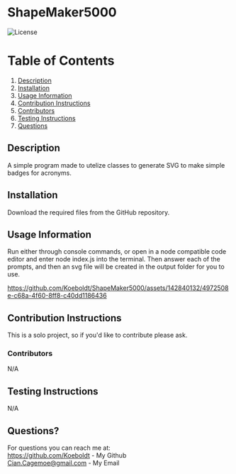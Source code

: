 # ShapeMaker5000

  ![License](https://img.shields.io/badge/license-MIT-blue.svg)
  
# Table of Contents
1. [Description](#Description)
2. [Installation](#Installation)
2. [Usage Information](#Usage)    
3. [Contribution Instructions](#Contribution)
4. [Contributors](#contributors)
5. [Testing Instructions](#Testing)
6. [Questions](#Questions?????!)

## Description <a name="Description"></a>
A simple program made to utelize classes to generate SVG to make simple badges for acronyms.

## Installation <a name="Installation"></a>
Download the required files from the GitHub repository.

## Usage Information <a name="Usage"></a>
Run either through console commands, or open in a node compatible code editor and enter node index.js into the terminal. Then answer each of the prompts, and then an svg file will be created in the output folder for you to use.


https://github.com/Koeboldt/ShapeMaker5000/assets/142840132/4972508e-c68a-4f60-8ff8-c40dd1186436


## Contribution Instructions <a name="Contribution"></a>
This is a solo project, so if you'd like to contribute please ask.

### Contributors<a name="contributors"></a>
N/A

## Testing Instructions <a name="Testing"></a>
N/A

## Questions? <a name="Questions?????!"></a>
For questions you can reach me at:
<br/> https://github.com/Koeboldt - My Github
<br/> Cian.Cagemoe@gmail.com - My Email
